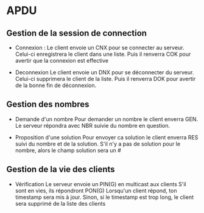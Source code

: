 # APDU

## Gestion de la session de connection

- Connexion : 
Le client envoie un CNX pour se connecter au serveur.
Celui-ci enregistrera le client dans une liste.
Puis il renverra COK pour avertir que la connexion est effective

- Deconnexion
Le client envoie un DNX pour se déconnecter du serveur.
Celui-ci supprimera le client de la liste.
Puis il renverra DOK pour avertir de la bonne fin de déconnexion.

## Gestion des nombres

- Demande d'un nombre
Pour demander un nombre le client enverra GEN.
Le serveur répondra avec NBR suivie du nombre en question.

- Proposition d'une solution
Pour envoyer ca solution le client enverra RES suivi du nombre et de la solution.
S'il n'y a pas de solution pour le nombre, alors le champ solution sera un #

## Gestion de la vie des clients

- Vérification
Le serveur envoie un PIN(G) en multicast aux clients
S'il sont en vies, ils répondront PON(G)
Lorsqu'un client répond, ton timestamp sera mis à jour.
Sinon, si le timestamp est trop long, le client sera supprimé de la liste des clients